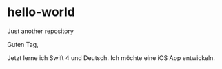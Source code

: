 # hello-world
Just another repository

Guten Tag, 

Jetzt lerne ich Swift 4 und Deutsch.
Ich möchte eine iOS App entwickeln.
